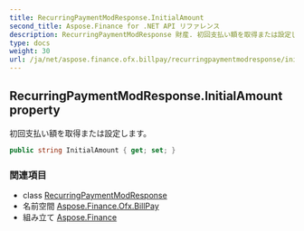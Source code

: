 ```yaml
---
title: RecurringPaymentModResponse.InitialAmount
second_title: Aspose.Finance for .NET API リファレンス
description: RecurringPaymentModResponse 財産. 初回支払い額を取得または設定します
type: docs
weight: 30
url: /ja/net/aspose.finance.ofx.billpay/recurringpaymentmodresponse/initialamount/
---
```

## RecurringPaymentModResponse.InitialAmount property

初回支払い額を取得または設定します。

```csharp
public string InitialAmount { get; set; }
```

### 関連項目

* class [RecurringPaymentModResponse](../)
* 名前空間 [Aspose.Finance.Ofx.BillPay](../../recurringpaymentmodresponse/)
* 組み立て [Aspose.Finance](../../../)


